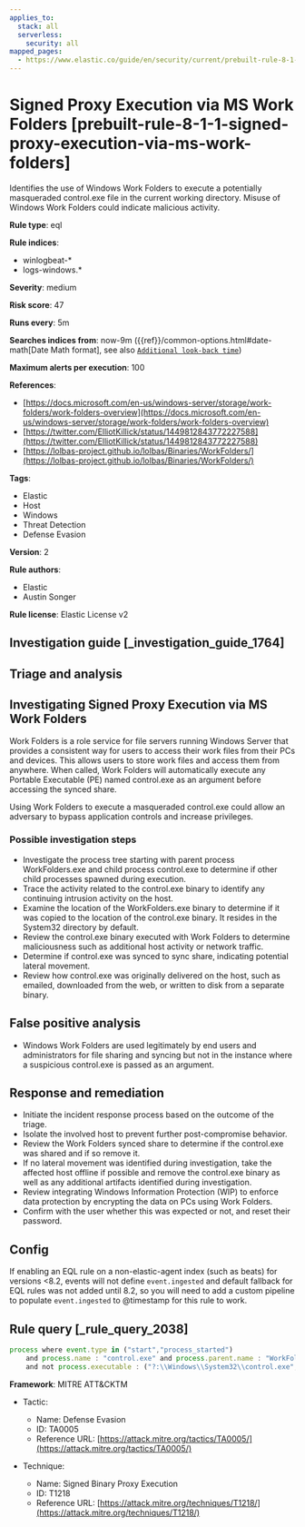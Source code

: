 ```yaml
---
applies_to:
  stack: all
  serverless:
    security: all
mapped_pages:
  - https://www.elastic.co/guide/en/security/current/prebuilt-rule-8-1-1-signed-proxy-execution-via-ms-work-folders.html
---
```


# Signed Proxy Execution via MS Work Folders [prebuilt-rule-8-1-1-signed-proxy-execution-via-ms-work-folders]

Identifies the use of Windows Work Folders to execute a potentially masqueraded control.exe file in the current working directory. Misuse of Windows Work Folders could indicate malicious activity.

**Rule type**: eql

**Rule indices**:

* winlogbeat-*
* logs-windows.*

**Severity**: medium

**Risk score**: 47

**Runs every**: 5m

**Searches indices from**: now-9m ({{ref}}/common-options.html#date-math[Date Math format], see also [`Additional look-back time`](docs-content://solutions/security/detect-and-alert/create-detection-rule.md#rule-schedule))

**Maximum alerts per execution**: 100

**References**:

* [https://docs.microsoft.com/en-us/windows-server/storage/work-folders/work-folders-overview](https://docs.microsoft.com/en-us/windows-server/storage/work-folders/work-folders-overview)
* [https://twitter.com/ElliotKillick/status/1449812843772227588](https://twitter.com/ElliotKillick/status/1449812843772227588)
* [https://lolbas-project.github.io/lolbas/Binaries/WorkFolders/](https://lolbas-project.github.io/lolbas/Binaries/WorkFolders/)

**Tags**:

* Elastic
* Host
* Windows
* Threat Detection
* Defense Evasion

**Version**: 2

**Rule authors**:

* Elastic
* Austin Songer

**Rule license**: Elastic License v2

## Investigation guide [_investigation_guide_1764]

## Triage and analysis

## Investigating Signed Proxy Execution via MS Work Folders

Work Folders is a role service for file servers running Windows Server that provides a consistent way for users to access
their work files from their PCs and devices. This allows users to store work files and access them from anywhere. When
called, Work Folders will automatically execute any Portable Executable (PE) named control.exe as an argument before
accessing the synced share.

Using Work Folders to execute a masqueraded control.exe could allow an adversary to bypass application controls and
increase privileges.

### Possible investigation steps

- Investigate the process tree starting with parent process WorkFolders.exe and child process control.exe to determine
if other child processes spawned during execution.
- Trace the activity related to the control.exe binary to identify any continuing intrusion activity on the host.
- Examine the location of the WorkFolders.exe binary to determine if it was copied to the location of the control.exe
binary. It resides in the System32 directory by default.
- Review the control.exe binary executed with Work Folders to determine maliciousness such as additional host activity
or network traffic.
- Determine if control.exe was synced to sync share, indicating potential lateral movement.
- Review how control.exe was originally delivered on the host, such as emailed, downloaded from the web, or written to
disk from a separate binary.

## False positive analysis

- Windows Work Folders are used legitimately by end users and administrators for file sharing and syncing but not in the
instance where a suspicious control.exe is passed as an argument.

## Response and remediation

- Initiate the incident response process based on the outcome of the triage.
- Isolate the involved host to prevent further post-compromise behavior.
- Review the Work Folders synced share to determine if the control.exe was shared and if so remove it.
- If no lateral movement was identified during investigation, take the affected host offline if possible and remove the
control.exe binary as well as any additional artifacts identified during investigation.
- Review integrating Windows Information Protection (WIP) to enforce data protection by encrypting the data on PCs using
Work Folders.
- Confirm with the user whether this was expected or not, and reset their password.

## Config

If enabling an EQL rule on a non-elastic-agent index (such as beats) for versions <8.2, events will not define `event.ingested` and default fallback for EQL rules was not added until 8.2, so you will need to add a custom pipeline to populate `event.ingested` to @timestamp for this rule to work.

## Rule query [_rule_query_2038]

```js
process where event.type in ("start","process_started")
    and process.name : "control.exe" and process.parent.name : "WorkFolders.exe"
    and not process.executable : ("?:\\Windows\\System32\\control.exe", "?:\\Windows\\SysWOW64\\control.exe")
```

**Framework**: MITRE ATT&CKTM

* Tactic:

    * Name: Defense Evasion
    * ID: TA0005
    * Reference URL: [https://attack.mitre.org/tactics/TA0005/](https://attack.mitre.org/tactics/TA0005/)

* Technique:

    * Name: Signed Binary Proxy Execution
    * ID: T1218
    * Reference URL: [https://attack.mitre.org/techniques/T1218/](https://attack.mitre.org/techniques/T1218/)



